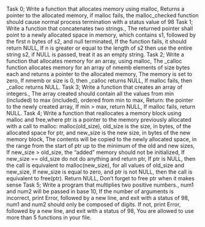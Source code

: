 Task 0; Write a function that allocates memory using malloc, Returns a pointer to the allocated memory, if malloc fails, the malloc_checked function should cause normal process termination with a status value of 98
Task 1; Write a function that concatenates two strings., The returned pointer shall point to a newly allocated space in memory, which contains s1, followed by the first n bytes of s2, and null terminated, If the function fails, it should return NULL, If n is greater or equal to the length of s2 then use the entire string s2, if NULL is passed, treat it as an empty string.
Task 2; Write a function that allocates memory for an array, using malloc, The _calloc function allocates memory for an array of nmemb elements of size bytes each and returns a pointer to the allocated memory, The memory is set to zero, If nmemb or size is 0, then _calloc returns NULL, If malloc fails, then _calloc returns NULL.
Task 3; Write a function that creates an array of integers., The array created should contain all the values from min (included) to max (included), ordered from min to max, Return: the pointer to the newly created array, If min > max, return NULL, If malloc fails, return NULL. 
Task 4; Write a function that reallocates a memory block using malloc and free,where ptr is a pointer to the memory previously allocated with a call to malloc: malloc(old_size), old_size is the size, in bytes, of the allocated space for ptr, and new_size is the new size, in bytes of the new memory block, The contents will be copied to the newly allocated space, in the range from the start of ptr up to the minimum of the old and new sizes, If new_size > old_size, the “added” memory should not be initialized, If new_size == old_size do not do anything and return ptr, If ptr is NULL, then the call is equivalent to malloc(new_size), for all values of old_size and new_size, If new_size is equal to zero, and ptr is not NULL, then the call is equivalent to free(ptr). Return NULL, Don’t forget to free ptr when it makes sense
Task 5; Write a program that multiplies two positive numbers., num1 and num2 will be passed in base 10, If the number of arguments is incorrect, print Error, followed by a new line, and exit with a status of 98, num1 and num2 should only be composed of digits. If not, print Error, followed by a new line, and exit with a status of 98, You are allowed to use more than 5 functions in your file.
